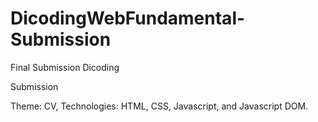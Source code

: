 # DicodingWebFundamental-Submission
Final Submission Dicoding

Submission

Theme: CV, Technologies: HTML, CSS, Javascript, and Javascript DOM.
